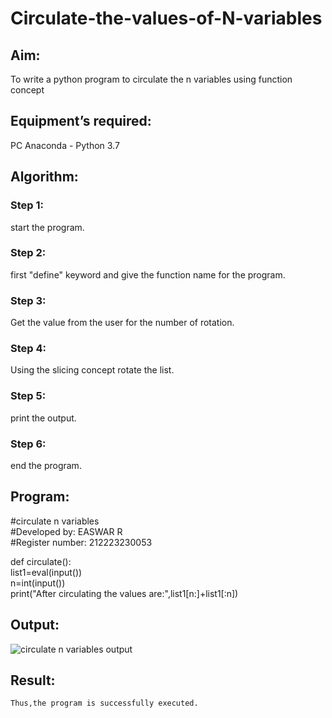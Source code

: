 # Circulate-the-values-of-N-variables
## Aim:
To write a python program to circulate the n variables using function concept
## Equipment’s required:
PC
Anaconda - Python 3.7
## Algorithm: 
### Step 1: 
start the program.
### Step 2: 
first "define" keyword and give the function name for the program.
### Step 3: 
Get the value from the user for the number of rotation.
### Step 4: 
Using the slicing concept rotate the list.
### Step 5: 
print the output.
### Step 6: 
end the program.
## Program:
#circulate n variables   
#Developed by: EASWAR R     
#Register number: 212223230053    

def circulate():    
    list1=eval(input())    
    n=int(input())    
    print("After circulating the values are:",list1[n:]+list1[:n])
## Output:
![circulate n variables  output](https://github.com/EaswarR2005/Circulate-the-values-of-N-variables/assets/146931525/fda8e7a7-24b0-41fc-8431-f637ad490a79)

## Result:
    Thus,the program is successfully executed.
